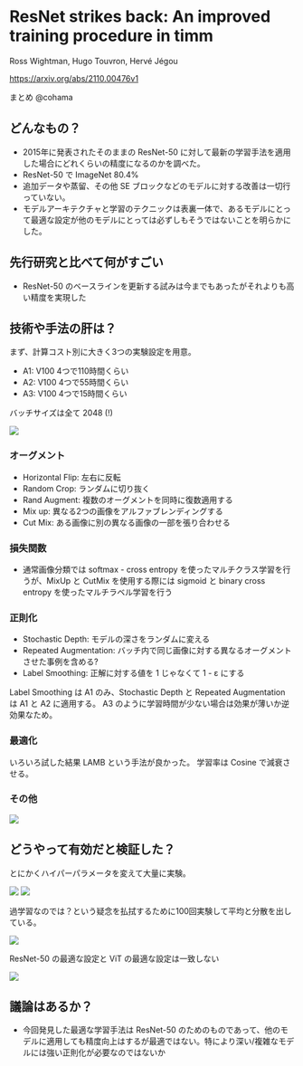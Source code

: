 ResNet strikes back: An improved training procedure in timm
======

Ross Wightman, Hugo Touvron, Hervé Jégou

https://arxiv.org/abs/2110.00476v1

まとめ @cohama


## どんなもの？

- 2015年に発表されたそのままの ResNet-50 に対して最新の学習手法を適用した場合にどれくらいの精度になるのかを調べた。
- ResNet-50 で ImageNet 80.4%
- 追加データや蒸留、その他 SE ブロックなどのモデルに対する改善は一切行っていない。
- モデルアーキテクチャと学習のテクニックは表裏一体で、あるモデルにとって最適な設定が他のモデルにとっては必ずしもそうではないことを明らかにした。

## 先行研究と比べて何がすごい

- ResNet-50 のベースラインを更新する試みは今までもあったがそれよりも高い精度を実現した

## 技術や手法の肝は？

まず、計算コスト別に大きく3つの実験設定を用意。

* A1: V100 4つで110時間くらい
* A2: V100 4つで55時間くらい
* A3: V100 4つで15時間くらい

バッチサイズは全て 2048 (!)

![](./resnet_strikes_back/a1-3.png)

### オーグメント

- Horizontal Flip: 左右に反転
- Random Crop: ランダムに切り抜く
- Rand Augment: 複数のオーグメントを同時に復数適用する
- Mix up: 異なる2つの画像をアルファブレンディングする
- Cut Mix: ある画像に別の異なる画像の一部を張り合わせる

### 損失関数

- 通常画像分類では softmax - cross entropy を使ったマルチクラス学習を行うが、MixUp と CutMix を使用する際には sigmoid と binary cross entropy を使ったマルチラベル学習を行う

### 正則化

- Stochastic Depth: モデルの深さをランダムに変える
- Repeated Augmentation: バッチ内で同じ画像に対する異なるオーグメントさせた事例を含める?
- Label Smoothing: 正解に対する値を 1 じゃなくて 1 - ε にする

Label Smoothing は A1 のみ、Stochastic Depth と Repeated Augmentation は A1 と A2 に適用する。 
A3 のように学習時間が少ない場合は効果が薄いか逆効果なため。

### 最適化

いろいろ試した結果 LAMB という手法が良かった。
学習率は Cosine で減衰させる。

### その他

![](./resnet_strikes_back/hyperparam.png)

## どうやって有効だと検証した？

とにかくハイパーパラメータを変えて大量に実験。

![](./resnet_strikes_back/result1.png)
![](./resnet_strikes_back/result2.png)

過学習なのでは？という疑念を払拭するために100回実験して平均と分散を出している。

![](./resnet_strikes_back/result3.png)

ResNet-50 の最適な設定と ViT の最適な設定は一致しない

![](./resnet_strikes_back/compare_to_vit.png)

## 議論はあるか？

- 今回発見した最適な学習手法は ResNet-50 のためのものであって、他のモデルに適用しても精度向上はするが最適ではない。特により深い/複雑なモデルには強い正則化が必要なのではないか
